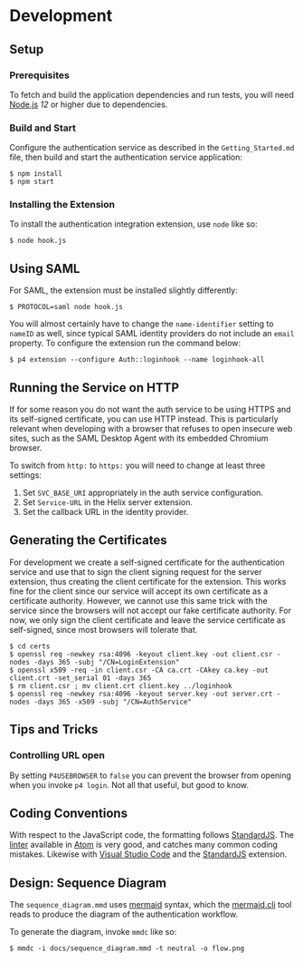 # Development

## Setup

### Prerequisites

To fetch and build the application dependencies and run tests, you will need
[Node.js](http://nodejs.org) *12* or higher due to dependencies.

### Build and Start

Configure the authentication service as described in the `Getting_Started.md`
file, then build and start the authentication service application:

```shell
$ npm install
$ npm start
```

### Installing the Extension

To install the authentication integration extension, use `node` like so:

```shell
$ node hook.js
```

## Using SAML

For SAML, the extension must be installed slightly differently:

```shell
$ PROTOCOL=saml node hook.js
```

You will almost certainly have to change the `name-identifier` setting to
`nameID` as well, since typical SAML identity providers do not include an
`email` property. To configure the extension run the command below:

```shell
$ p4 extension --configure Auth::loginhook --name loginhook-all
```

## Running the Service on HTTP

If for some reason you do not want the auth service to be using HTTPS and its
self-signed certificate, you can use HTTP instead. This is particularly relevant
when developing with a browser that refuses to open insecure web sites, such as
the SAML Desktop Agent with its embedded Chromium browser.

To switch from `http:` to `https:` you will need to change at least three settings:

1. Set `SVC_BASE_URI` appropriately in the auth service configuration.
1. Set `Service-URL` in the Helix server extension.
1. Set the callback URL in the identity provider.

## Generating the Certificates

For development we create a self-signed certificate for the authentication
service and use that to sign the client signing request for the server
extension, thus creating the client certificate for the extension. This works
fine for the client since our service will accept its own certificate as a
certificate authority. However, we cannot use this same trick with the service
since the browsers will not accept our fake certificate authority. For now, we
only sign the client certificate and leave the service certificate as
self-signed, since most browsers will tolerate that.

```shell
$ cd certs
$ openssl req -newkey rsa:4096 -keyout client.key -out client.csr -nodes -days 365 -subj "/CN=LoginExtension"
$ openssl x509 -req -in client.csr -CA ca.crt -CAkey ca.key -out client.crt -set_serial 01 -days 365
$ rm client.csr ; mv client.crt client.key ../loginhook
$ openssl req -newkey rsa:4096 -keyout server.key -out server.crt -nodes -days 365 -x509 -subj "/CN=AuthService"
```

## Tips and Tricks

### Controlling URL open

By setting `P4USEBROWSER` to `false` you can prevent the browser from opening
when you invoke `p4 login`. Not all that useful, but good to know.

## Coding Conventions

With respect to the JavaScript code, the formatting follows
[StandardJS](https://standardjs.com). The
[linter](https://atom.io/packages/linter-js-standard) available in
[Atom](https://atom.io) is very good, and catches many common coding mistakes.
Likewise with [Visual Studio Code](https://code.visualstudio.com) and the
[StandardJS](https://github.com/standard/vscode-standardjs) extension.

## Design: Sequence Diagram

The `sequence_diagram.mmd` uses [mermaid](https://mermaidjs.github.io) syntax,
which the [mermaid.cli](https://github.com/mermaidjs/mermaid.cli) tool reads to
produce the diagram of the authentication workflow.

To generate the diagram, invoke `mmdc` like so:

```shell
$ mmdc -i docs/sequence_diagram.mmd -t neutral -o flow.png
```

